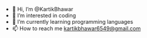 - 👋 Hi, I’m @KartikBhawar
- 👀 I’m interested in coding
- 🌱 I’m currently learning programming languages
- 📫 How to reach me kartikbhawar6549@gmail.com

<!---
studentKartik/studentKartik is a ✨ special ✨ repository because its `README.md` (this file) appears on your GitHub profile.
You can click the Preview link to take a look at your changes.
--->
